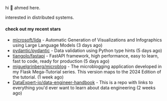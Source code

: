hi 👋 ahmed here.

interested in distributed systems.

#### check out my recent stars

- [microsoft/lida](https://github.com/microsoft/lida) - Automatic Generation of Visualizations and Infographics using Large Language Models (3 days ago)
- [pydantic/pydantic](https://github.com/pydantic/pydantic) - Data validation using Python type hints (5 days ago)
- [tiangolo/fastapi](https://github.com/tiangolo/fastapi) - FastAPI framework, high performance, easy to learn, fast to code, ready for production (5 days ago)
- [miguelgrinberg/microblog](https://github.com/miguelgrinberg/microblog) - The microblogging application developed in my Flask Mega-Tutorial series. This version maps to the 2024 Edition of the tutorial. (1 week ago)
- [DataExpert-io/data-engineer-handbook](https://github.com/DataExpert-io/data-engineer-handbook) - This is a repo with links to everything you&#39;d ever want to learn about data engineering (2 weeks ago)


